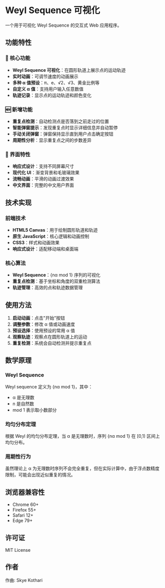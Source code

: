 # Weyl Sequence 可视化

一个用于可视化 Weyl Sequence 的交互式 Web 应用程序。

## 功能特性

### 🎯 核心功能
- **Weyl Sequence 可视化**：在圆形轨道上展示点的运动轨迹
- **实时动画**：可调节速度的动画展示
- **多种 α 值预设**：π、e、√2、√3、黄金比例等
- **自定义 α 值**：支持用户输入任意数值
- **轨迹记录**：显示点的运动轨迹和颜色变化

### 🆕 新增功能
- **重复点检测**：自动检测点是否落到之前走过的位置
- **智能弹窗提示**：发现重复点时显示详细信息并自动暂停
- **手动关闭弹窗**：弹窗保持显示直到用户点击确定按钮
- **周期性分析**：显示重复点之间的步数差异

### 🎨 界面特性
- **响应式设计**：支持不同屏幕尺寸
- **现代化 UI**：渐变背景和毛玻璃效果
- **流畅动画**：平滑的动画过渡效果
- **中文界面**：完整的中文用户界面

## 技术实现

### 前端技术
- **HTML5 Canvas**：用于绘制圆形轨道和轨迹
- **原生 JavaScript**：核心逻辑和动画控制
- **CSS3**：样式和动画效果
- **响应式设计**：适配移动端和桌面端

### 核心算法
- **Weyl Sequence**：{nα mod 1} 序列的可视化
- **重复点检测**：基于坐标和角度的双重检测算法
- **轨迹管理**：高效的点和轨迹数据管理

## 使用方法

1. **启动动画**：点击"开始"按钮
2. **调整参数**：修改 α 值或动画速度
3. **预设选择**：使用预设的常用 α 值
4. **观察轨迹**：观察点在圆形轨道上的运动
5. **重复检测**：系统会自动检测并提示重复点

## 数学原理

### Weyl Sequence
Weyl sequence 定义为 {nα mod 1}，其中：
- α 是无理数
- n 是自然数
- mod 1 表示取小数部分

### 均匀分布定理
根据 Weyl 的均匀分布定理，当 α 是无理数时，序列 {nα mod 1} 在 [0,1) 区间上均匀分布。

### 周期性行为
虽然理论上 α 为无理数时序列不会完全重复，但在实际计算中，由于浮点数精度限制，可能会出现近似重复的情况。

## 浏览器兼容性

- Chrome 60+
- Firefox 55+
- Safari 12+
- Edge 79+

## 许可证

MIT License

## 作者

作曲: Skye Kothari 